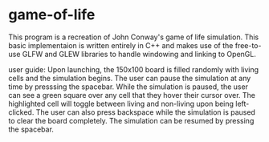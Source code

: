 # game-of-life
This program is a recreation of John Conway's game of life simulation. This basic implementaion is written entirely in C++ and makes use of the free-to-use GLFW and GLEW libraries to handle windowing and linking to OpenGL.

user guide:
Upon launching, the 150x100 board is filled randomly with living cells and the simulation begins. The user can pause the simulation at any time by presssing the spacebar. While the simulation is paused, the user can see a green square over any cell that they hover their cursor over. The highlighted cell will toggle between living and non-living upon being left-clicked. The user can also press backspace while the simulation is paused to clear the board completely. The simulation can be resumed by pressing the spacebar.
